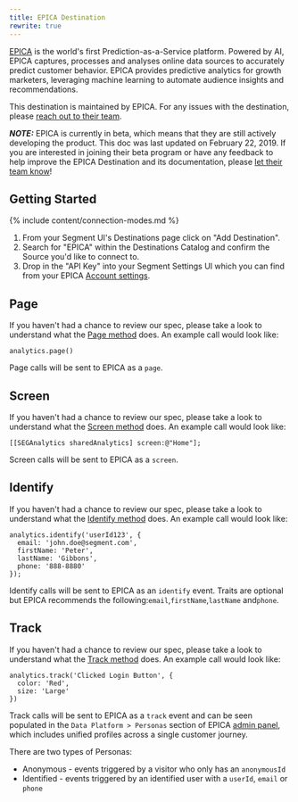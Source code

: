 ```yaml
---
title: EPICA Destination
rewrite: true
---
```


[EPICA](https://www.epica.ai?utm_source=segmentio&utm_medium=docs&utm_campaign=partners) is the world's first Prediction-as-a-Service platform. Powered by AI, EPICA captures, processes and analyses online data sources to accurately predict customer behavior. EPICA provides predictive analytics for growth marketers, leveraging machine learning to automate audience insights and recommendations.

This destination is maintained by EPICA. For any issues with the destination, please [reach out to their team](mailto:support@epica.ai).

_**NOTE:**_ EPICA is currently in beta, which means that they are still actively developing the product. This doc was last updated on February 22, 2019. If you are interested in joining their beta program or have any feedback to help improve the EPICA Destination and its documentation, please [let their team know](mailto:support@epica.ai)!


## Getting Started

{% include content/connection-modes.md %}

1. From your Segment UI's Destinations page click on "Add Destination".
2. Search for "EPICA" within the Destinations Catalog and confirm the Source you'd like to connect to.
3. Drop in the "API Key" into your Segment Settings UI which you can find from your EPICA [Account settings](https://platform.epica.ai/account).


## Page

If you haven't had a chance to review our spec, please take a look to understand what the [Page method](https://segment.com/docs/spec/page/) does. An example call would look like:

```
analytics.page()
```

Page calls will be sent to EPICA as a `page`.


## Screen

If you haven't had a chance to review our spec, please take a look to understand what the [Screen method](https://segment.com/docs/spec/page/) does. An example call would look like:

```
[[SEGAnalytics sharedAnalytics] screen:@"Home"];
```

Screen calls will be sent to EPICA as a `screen`.


## Identify

If you haven't had a chance to review our spec, please take a look to understand what the [Identify method](https://segment.com/docs/spec/identify/) does. An example call would look like:

```
analytics.identify('userId123', {
  email: 'john.doe@segment.com',
  firstName: 'Peter',
  lastName: 'Gibbons',
  phone: '888-8880'
});
```

Identify calls will be sent to EPICA as an `identify` event. Traits are optional but EPICA recommends the following:`email`,`firstName`,`lastName` and`phone`.


## Track

If you haven't had a chance to review our spec, please take a look to understand what the [Track method](https://segment.com/docs/spec/track/) does. An example call would look like:

```
analytics.track('Clicked Login Button', {
  color: 'Red',
  size: 'Large'
})
```

Track calls will be sent to EPICA as a `track` event and can be seen populated in the `Data Platform > Personas` section of EPICA [admin panel](https://platform.epica.ai/personas), which includes unified profiles across a single customer journey.

There are two types of Personas:

- Anonymous - events triggered by a visitor who only has an `anonymousId`
- Identified - events triggered by an identified user with a `userId`, `email` or `phone`
